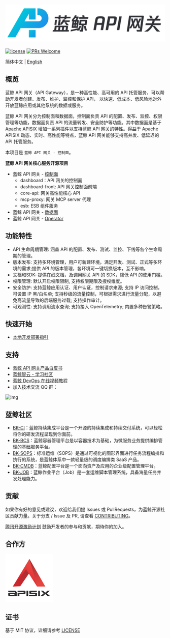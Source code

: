 ![img](docs/resource/img/blueking_apigateway_zh.png)
---

[![license](https://img.shields.io/badge/license-MIT-brightgreen.svg?style=flat)](https://github.com/TencentBlueKing/blueking-apigateway/blob/main/LICENSE.txt) [![PRs Welcome](https://img.shields.io/badge/PRs-welcome-brightgreen.svg)](https://github.com/TencentBlueKing/blueking-apigateway/pulls)

简体中文 | [English](README_EN.md)

## 概览

蓝鲸 API 网关（API Gateway），是一种高性能、高可用的 API 托管服务，可以帮助开发者创建、发布、维护、监控和保护 API， 以快速、低成本、低风险地对外开放蓝鲸应用或其他系统的数据或服务。

蓝鲸 API 网关分为控制面和数据面，控制面负责 API 的配置、发布、监控、权限管理等功能，数据面负责 API 的流量转发、安全防护等功能。其中数据面是基于 [Apache APISIX](https://github.com/apache/apisix) 增加一系列插件以支持蓝鲸 API 网关的特性。得益于 Apache APISIX 动态、实时、高性能等特点，蓝鲸 API 网关能够支持高并发、低延迟的 API 托管服务。

本项目是 `蓝鲸 API 网关 - 控制面`。

**蓝鲸 API 网关核心服务开源项目**

- 蓝鲸 API 网关 - [控制面](https://github.com/TencentBlueKing/blueking-apigateway)
  - dashboard：API 网关的控制面
  - dashboard-front:  API 网关控制面前端
  - core-api: 网关高性能核心 API
  - mcp-proxy: 网关 MCP server 代理
  - esb: ESB 组件服务
- 蓝鲸 API 网关 - [数据面](https://github.com/TencentBlueKing/blueking-apigateway-apisix)
- 蓝鲸 API 网关 - [Operator](https://github.com/TencentBlueKing/blueking-apigateway-operator)

## 功能特性

- API 生命周期管理: 涵盖 API 的配置、发布、测试、监控、下线等各个生命周期的管理。
- 版本发布: 支持多环境管理，用户可新建环境，满足开发、测试、正式等多环境的需求;提供 API 的版本管理，各环境可一键切换版本，互不影响。
- 文档和SDK: 提供在线文档，及调用网关 API 的 SDK，降低 API 的使用门槛。
- 权限管理: 默认开启权限限制, 支持权限期限及授权维度。
- 安全防护: 支持蓝鲸应用认证、用户认证，控制请求来源; 支持 IP 访问控制，可设置 IP 黑/白名单; 支持秒级的流量控制，可根据需求进行流量分配，以避免高流量导致的后端服务过载; 支持操作审计。
- 可观测性: 支持调用流水查询; 支持接入 OpenTelemetry; 内置多种告警策略。

## 快速开始

- [本地开发部署指引](docs/DEVELOP_GUIDE.md)

## 支持

- [蓝鲸 API 网关产品白皮书](https://bk.tencent.com/docs/document/7.0/171/13974)
- [蓝鲸智云 - 学习社区](https://bk.tencent.com/s-mart/community)
- [蓝鲸 DevOps 在线视频教程](https://bk.tencent.com/s-mart/video)
- 加入技术交流 QQ 群：

![img](docs/resource/img/bk_qq_group.png)

## 蓝鲸社区

- [BK-CI](https://github.com/TencentBlueKing/bk-ci)：蓝鲸持续集成平台是一个开源的持续集成和持续交付系统，可以轻松将你的研发流程呈现到你面前。
- [BK-BCS](https://github.com/TencentBlueKing/bk-bcs)：蓝鲸容器管理平台是以容器技术为基础，为微服务业务提供编排管理的基础服务平台。
- [BK-SOPS](https://github.com/TencentBlueKing/bk-sops)：标准运维（SOPS）是通过可视化的图形界面进行任务流程编排和执行的系统，是蓝鲸体系中一款轻量级的调度编排类
  SaaS 产品。
- [BK-CMDB](https://github.com/TencentBlueKing/bk-cmdb)：蓝鲸配置平台是一个面向资产及应用的企业级配置管理平台。
- [BK-JOB](https://github.com/TencentBlueKing/bk-job)：蓝鲸作业平台（Job）是一套运维脚本管理系统，具备海量任务并发处理能力。

## 贡献

如果你有好的意见或建议，欢迎给我们提 Issues 或 PullRequests，为蓝鲸开源社区贡献力量。关于分支 / Issue 及 PR,
请查看 [CONTRIBUTING](docs/CONTRIBUTING.md)。

[腾讯开源激励计划](https://opensource.tencent.com/contribution) 鼓励开发者的参与和贡献，期待你的加入。

## 合作方

<a href="https://apisix.apache.org/" target="_blank"><img src="https://github.com/apache/apisix/blob/master/logos/apisix-white-bg.jpg" alt="APISIX logo" height="150px" /></a>

## 证书

基于 MIT 协议，详细请参考 [LICENSE](LICENSE.txt)